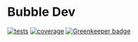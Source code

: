 # Bubble Dev

[![tests](https://flat.badgen.net/travis/bubble-dev/_/master?label=tests)](https://travis-ci.org/bubble-dev/_) [![coverage](https://flat.badgen.net/codecov/c/github/bubble-dev/_/master)](https://codecov.io/github/bubble-dev/_) [![Greenkeeper badge](https://badges.greenkeeper.io/bubble-dev/_.svg)](https://greenkeeper.io/)
